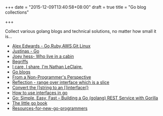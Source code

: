 +++
date = "2015-12-09T13:40:58+08:00"
draft = true
title = "Go blog collections"

+++

Collect various golang blogs and technical solutions, no matter how small it is...

<!--more-->

- [Alex Edwards - Go,Ruby,AWS,Git,Linux](http://www.alexedwards.net/blog)  
- [Justinas - Go ](https://justinas.org/)  
- [Joey hess- Who live in a cabin](http://joey.hess.usesthis.com/)   
- [Begriffs](http://begriffs.com/) 
- [I care, I share, I'm Nathan LeClaire.](http://nathanleclaire.com/post/) 
- [Go blogs](https://github.com/golang/go/wiki/Blogs) 
- [From a Non-Programmer's Perspective](http://zhen.org/blog/golang-from-a-non-programmers-perspective/) 
- [Reflection - range over interface which is a slice](http://stackoverflow.com/questions/14025833/range-over-interface-which-stores-a-slice) 
- [Convert the []string to an []interface{}](http://play.golang.org/p/Dhg1YS6BJS) 
- [How to use interfaces in go](http://jordanorelli.com/post/32665860244/how-to-use-interfaces-in-go) 
- [Go: Simple, Easy, Fast – Building a Go (golang) REST Service with Gorilla](http://www.giantflyingsaucer.com/blog/?p=5635) 
- [The little go book](https://github.com/karlseguin/the-little-go-book) 
- [Resources-for-new-go-programmers](http://dave.cheney.net/resources-for-new-go-programmers) 
